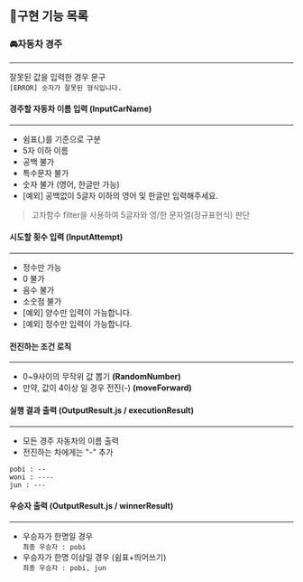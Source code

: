 ## 📍구현 기능 목록

### 🚘자동차 경주

---

잘못된 값을 입력한 경우 문구  
`[ERROR] 숫자가 잘못된 형식입니다.`

#### 경주할 자동차 이름 입력 (InputCarName)

---

- 쉼표(,)를 기준으로 구분
- 5자 이하 이름
- 공백 불가
- 특수문자 불가
- 숫자 불가 (영어, 한글만 가능)
- [예외] 공백없이 5글자 이하의 영어 및 한글만 입력해주세요.

> 고차함수 filter을 사용하여 5글자와 영/한 문자열(정규표현식) 판단

#### 시도할 횟수 입력 (InputAttempt)

---

- 정수만 가능
- 0 불가
- 음수 불가
- 소숫점 불가
- [예외] 양수만 입력이 가능합니다.
- [예외] 정수만 입력이 가능합니다.

#### 전진하는 조건 로직

---

- 0~9사이의 무작위 값 뽑기 **(RandomNumber)**
- 만약, 값이 4이상 일 경우 전진(-) **(moveForward)**

#### 실행 결과 출력 (OutputResult.js / executionResult)

---

- 모든 경주 자동차의 이름 출력
- 전진하는 차에게는 "-" 추가

```
pobi : --
woni : ----
jun : ---
```

#### 우승자 출력 (OutputResult.js / winnerResult)

---

- 우승자가 한명일 경우  
  `최종 우승자 : pobi`
- 우승자가 한명 이상일 경우 (쉼표+띄어쓰기)  
  `최종 우승자 : pobi, jun`
